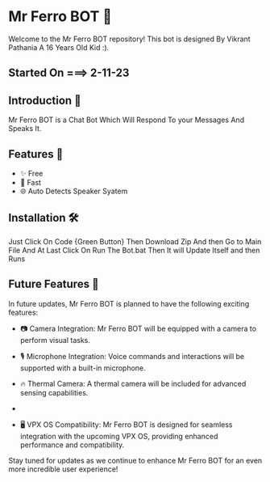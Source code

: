 # Mr Ferro BOT 🤖

Welcome to the Mr Ferro BOT repository! This bot is designed By Vikrant Pathania A 16 Years Old Kid :).
## Started On ===> 2-11-23

## Introduction 🎉

Mr Ferro BOT is a Chat Bot Which Will Respond To your Messages And Speaks It.

## Features 🌈

- ✨ Free
- 🚀 Fast
- 🌐 Auto Detects Speaker Syatem

## Installation 🛠️

Just Click On Code {Green Button} Then Download Zip And then Go to Main File And At Last Click On Run The Bot.bat Then It will Update Itself and then Runs

## Future Features 🚀

In future updates, Mr Ferro BOT is planned to have the following exciting features:

- 📷 Camera Integration: Mr Ferro BOT will be equipped with a camera to perform visual tasks.
  
- 🎙️ Microphone Integration: Voice commands and interactions will be supported with a built-in microphone.
  
- 🔥 Thermal Camera: A thermal camera will be included for advanced sensing capabilities.
- 
- 🖥️ VPX OS Compatibility: Mr Ferro BOT is designed for seamless integration with the upcoming VPX OS, providing enhanced performance and compatibility.
  
Stay tuned for updates as we continue to enhance Mr Ferro BOT for an even more incredible user experience!
